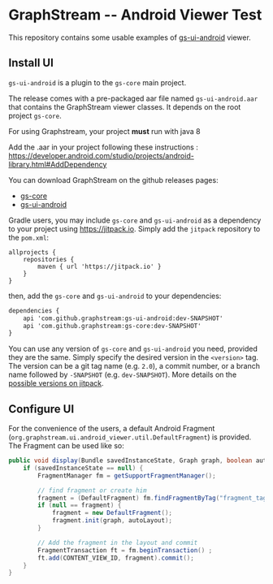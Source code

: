 # GraphStream -- Android Viewer Test

This repository contains some usable examples of [gs-ui-android](https://github.com/graphstream/gs-ui-android) viewer.

## Install UI

`gs-ui-android` is a plugin to the `gs-core` main project.

The release comes with a pre-packaged aar file named `gs-ui-android.aar` that contains the GraphStream viewer classes. It depends on the root project `gs-core`.

 For using Graphstream, your project <b>must</b> run with java 8

 Add the .aar in your project following these instructions : https://developer.android.com/studio/projects/android-library.html#AddDependency

 You can download GraphStream on the github releases pages:

- [gs-core](https://github.com/graphstream/gs-core/releases)
- [gs-ui-android](https://github.com/graphstream/gs-ui-android/releases)


Gradle users, you may include `gs-core` and `gs-ui-android` as a dependency to your project using <https://jitpack.io>.
Simply add the `jitpack` repository to the `pom.xml`:

```
allprojects {
    repositories {
        maven { url 'https://jitpack.io' }
    }
}
```

then, add the `gs-core` and `gs-ui-android` to your dependencies:

```xml
dependencies {
    api 'com.github.graphstream:gs-ui-android:dev-SNAPSHOT'
    api 'com.github.graphstream:gs-core:dev-SNAPSHOT'
}
```

You can use any version of `gs-core` and `gs-ui-android` you need, provided they are the same. Simply specify the desired version in the `<version>` tag. The version can be a git tag name (e.g. `2.0`), a commit number, or a branch name followed by `-SNAPSHOT` (e.g. `dev-SNAPSHOT`). More details on the [possible versions on jitpack](https://jitpack.io/#graphstream/gs-core).

## Configure UI

For the convenience of the users, a default Android Fragment (`org.graphstream.ui.android_viewer.util.DefaultFragment`) is provided. The Fragment can be used like so:

```java
public void display(Bundle savedInstanceState, Graph graph, boolean autoLayout) {
    if (savedInstanceState == null) {
        FragmentManager fm = getSupportFragmentManager();

        // find fragment or create him
        fragment = (DefaultFragment) fm.findFragmentByTag("fragment_tag");
        if (null == fragment) {
            fragment = new DefaultFragment();
            fragment.init(graph, autoLayout);
        }

        // Add the fragment in the layout and commit
        FragmentTransaction ft = fm.beginTransaction() ;
        ft.add(CONTENT_VIEW_ID, fragment).commit();
    }
}
```
